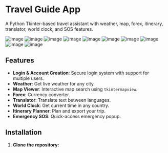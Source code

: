 # Travel Guide App

A Python Tkinter-based travel assistant with weather, map, forex, itinerary, translator, world clock, and SOS features.

![image](https://github.com/user-attachments/assets/520198ae-f109-4c43-91db-8be81ca4e6f5)
![image](https://github.com/user-attachments/assets/e0865881-9c1d-496a-886b-8614ad648630)
![image](https://github.com/user-attachments/assets/e703c92a-f609-41bf-b309-3888d4af1483)
![image](https://github.com/user-attachments/assets/ba6f452c-b669-46fa-8705-5d31cb714583)
![image](https://github.com/user-attachments/assets/3e245e29-8073-4cf3-b6b6-7f7e3bf18de5)
![image](https://github.com/user-attachments/assets/087bf8bb-781f-4b22-9489-24dc2f477484)
![image](https://github.com/user-attachments/assets/056bd200-d038-45e5-85f6-1461e4dedd7a)
![image](https://github.com/user-attachments/assets/98e07e7b-d00a-4a8b-b5aa-870e4fa401b1)
![image](https://github.com/user-attachments/assets/b7093ed6-5283-4364-997f-9c8c3ec4b998)
![image](https://github.com/user-attachments/assets/0d94bf4f-c321-4e3b-b86b-4cf2806cc4ed)










## Features

- **Login & Account Creation**: Secure login system with support for multiple users.
- **Weather**: Get live weather for any city.
- **Map Viewer**: Interactive map search using `tkintermapview`.
- **Forex**: Currency converter.
- **Translator**: Translate text between languages.
- **World Clock**: Get current time in any country.
- **Itinerary Planner**: Plan and export your trip.
- **Emergency SOS**: Quick-access emergency popup.

## Installation

1. **Clone the repository:**


